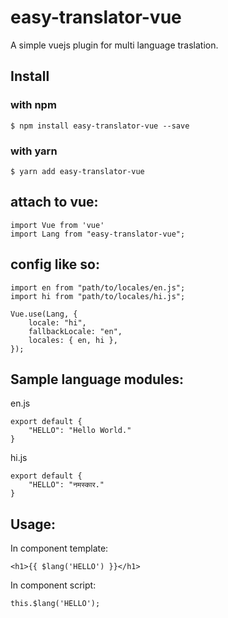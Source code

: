 # easy-translator-vue
A simple vuejs plugin for multi language traslation.

## Install
### with npm
    $ npm install easy-translator-vue --save
### with yarn
    $ yarn add easy-translator-vue
    
## attach to vue:


    import Vue from 'vue'
    import Lang from "easy-translator-vue";


## config like so:

    import en from "path/to/locales/en.js";
    import hi from "path/to/locales/hi.js";

    Vue.use(Lang, {
        locale: "hi",
        fallbackLocale: "en",
        locales: { en, hi },
    });

    

## Sample language modules:

en.js

    export default {
        "HELLO": "Hello World."
    }



hi.js

    export default {
        "HELLO": "नमस्कार."
    }



## Usage:

In component template:

    <h1>{{ $lang('HELLO') }}</h1>


In component script:

    this.$lang('HELLO');
